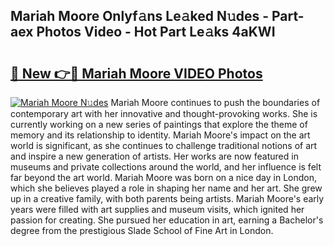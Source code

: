 ## Mariah Moore Onlyf𝚊ns Le𝚊ked N𝚞des - Part-aex Photos Video - Hot Part Le𝚊ks 4aKWI

# <h2><a href="http://ab20189.deff.icu/?id=Mariah+Moore">🔗 New 👉🔴 Mariah Moore VIDEO Photos</a></h2>

[![Mariah Moore N𝚞des](https://i.imgur.com/rIISA9y.gif)](http://ab20189.deff.icu/?id=Mariah+Moore)
Mariah Moore continues to push the boundaries of contemporary art with her innovative and thought-provoking works. She is currently working on a new series of paintings that explore the theme of memory and its relationship to identity. Mariah Moore's impact on the art world is significant, as she continues to challenge traditional notions of art and inspire a new generation of artists. Her works are now featured in museums and private collections around the world, and her influence is felt far beyond the art world. Mariah Moore was born on a nice day in London, which she believes played a role in shaping her name and her art. She grew up in a creative family, with both parents being artists. Mariah Moore's early years were filled with art supplies and museum visits, which ignited her passion for creating. She pursued her education in art, earning a Bachelor's degree from the prestigious Slade School of Fine Art in London.

